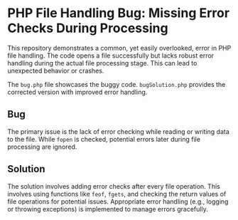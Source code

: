 # PHP File Handling Bug: Missing Error Checks During Processing

This repository demonstrates a common, yet easily overlooked, error in PHP file handling. The code opens a file successfully but lacks robust error handling during the actual file processing stage.  This can lead to unexpected behavior or crashes.

The `bug.php` file showcases the buggy code.  `bugSolution.php` provides the corrected version with improved error handling.

## Bug
The primary issue is the lack of error checking while reading or writing data to the file. While `fopen` is checked, potential errors later during file processing are ignored.

## Solution
The solution involves adding error checks after every file operation. This involves using functions like `feof`, `fgets`, and checking the return values of file operations for potential issues.  Appropriate error handling (e.g., logging or throwing exceptions) is implemented to manage errors gracefully.